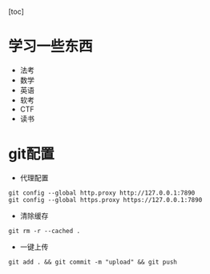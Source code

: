 [toc]


# 学习一些东西

- 法考
- 数学
- 英语
- 软考
- CTF
- 读书








# git配置

- 代理配置
```
git config --global http.proxy http://127.0.0.1:7890
git config --global https.proxy https://127.0.0.1:7890
```

- 清除缓存
```
git rm -r --cached .
```

- 一键上传
```
git add . && git commit -m "upload" && git push
```
